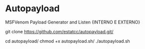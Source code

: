 # Autopayload
MSFVenom Payload Generator and Listen {INTERNO E EXTERNO}

git clone https://github.com/estatcc/autopayload.git/

cd autopayload/
chmod +x autopayload.sh/
./autopayload.sh

